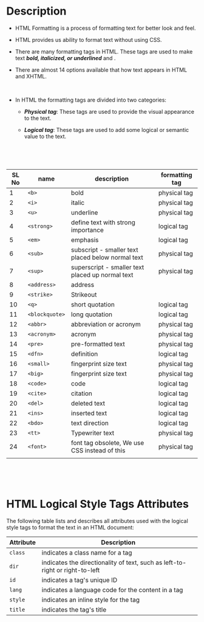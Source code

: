 # Description

- HTML Formatting is a process of formatting text for better look and feel.

* HTML provides us ability to format text without using CSS.

* There are many formatting tags in HTML. These tags are used to make text **_bold, italicized, or underlined_** and .

* There are almost 14 options available that how text appears in HTML and XHTML.

&nbsp;

- In HTML the formatting tags are divided into two categories:

  - **_Physical tag_**: These tags are used to provide the visual appearance to the text.

  - **_Logical tag_**: These tags are used to add some logical or semantic value to the text.

&nbsp;

&nbsp;

| SL No | name           | description                                       | formatting tag |
| ----- | -------------- | ------------------------------------------------- | -------------- |
| 1     | `<b>`          | bold                                              | physical tag   |
| 2     | `<i>`          | italic                                            | physical tag   |
| 3     | `<u>`          | underline                                         | physical tag   |
| 4     | `<strong>`     | define text with strong importance                | logical tag    |
| 5     | `<em>`         | emphasis                                          | logical tag    |
| 6     | `<sub>`        | subscript - smaller text placed below normal text | physical tag   |
| 7     | `<sup>`        | superscript - smaller text placed up normal text  | physical tag   |
| 8     | `<address>`    | address                                           |                |
| 9     | `<strike>`     | Strikeout                                         |                |
| 10    | `<q>`          | short quotation                                   | logical tag    |
| 11    | `<blockquote>` | long quotation                                    | logical tag    |
| 12    | `<abbr>`       | abbreviation or acronym                           | physical tag   |
| 13    | `<acronym>`    | acronym                                           | physical tag   |
| 14    | `<pre>`        | pre-formatted text                                | physical tag   |
| 15    | `<dfn>`        | definition                                        | logical tag    |
| 16    | `<small>`      | fingerprint size text                             | physical tag   |
| 17    | `<big>`        | fingerprint size text                             | physical tag   |
| 18    | `<code>`       | code                                              | logical tag    |
| 19    | `<cite>`       | citation                                          | logical tag    |
| 20    | `<del>`        | deleted text                                      | logical tag    |
| 21    | `<ins>`        | inserted text                                     | logical tag    |
| 22    | `<bdo>`        | text direction                                    | logical tag    |
| 23    | `<tt>`         | Typewriter text                                   | physical tag   |
| 24    | `<font>`       | font tag obsolete, We use CSS instead of this     | physical tag   |
|       |                |                                                   |                |

&nbsp;

&nbsp;

# HTML Logical Style Tags Attributes

The following table lists and describes all attributes used with the logical style tags to format the text in an HTML document:

| Attribute | Description                                                                  |
| --------- | ---------------------------------------------------------------------------- |
| `class`   | indicates a class name for a tag                                             |
| `dir`     | indicates the directionality of text, such as left-to-right or right-to-left |
| `id`      | indicates a tag's unique ID                                                  |
| `lang`    | indicates a language code for the content in a tag                           |
| `style`   | indicates an inline style for the tag                                        |
| `title`   | indicates the tag's title                                                    |
